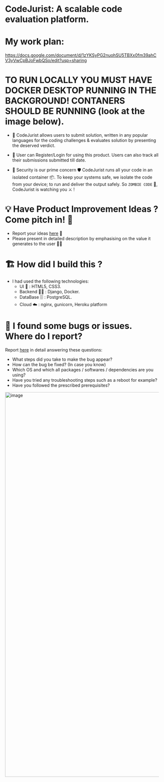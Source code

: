 # CodeJurist: A scalable code evaluation platform. 

# My work plan:
https://docs.google.com/document/d/1zYKSyPG2nuohSU5TBXx0fm39ahCV3yVwCpBJoFwbQSo/edit?usp=sharing

# TO RUN LOCALLY YOU MUST HAVE DOCKER DESKTOP RUNNING IN THE BACKGROUND! CONTANERS SHOULD BE RUNNING (look at the image below).
  
- :pushpin: CodeJurist allows users to submit solution, written in any popular languages for the coding challenges & evaluates solution by presenting the               deserved verdict.

- :pushpin: User can Register/Login for using this product. Users can also track all their submissions submitted till date.

- :pushpin: Security is our prime concern :shield: CodeJurist runs all your code in an isolated container :package:.
            To keep your systems safe, we isolate the code from your device; to run and deliver the output safely.
            So `ZOMBIE CODE` :zombie:, CodeJurist is watching you :crossed_swords: !
            
            
# :bulb: Have Product Improvement Ideas ? Come pitch in! :bouquet: 

- Report your ideas [here](https://github.com/urstrulykkr/CodeJurist/issues) :memo:
- Please present in detailed description by emphasising on the value it generates to the user :surfing_man: 



# :building_construction: How did I build this ?

-  I had used the following technologies:
    - UI :art: : HTML5, CSS3.
    - Backend :mechanic: : Django, Docker.
    - DataBase :file_cabinet: : PostgreSQL.
    - Cloud :cloud: : nginx, gunicorn, Heroku platform


# :memo: I found some bugs or issues. Where do I report?

Report [here](https://github.com/urstrulykkr/CodeJurist/issues) in detail answering these questions:

-   What steps did you take to make the bug appear?
-   How can the bug be fixed? (In case you know)
-   Which OS and which all packages / softwares / dependencies are you using?
-   Have you tried any troubleshooting steps such as a reboot for example?
-   Have you followed the prescribed prerequisites?



<img width="1261" alt="image" src="https://github.com/urstrulykkr/CodeJurist/assets/42496280/0d7521cc-7c3f-4d8d-a623-16387ef5f2fa">
